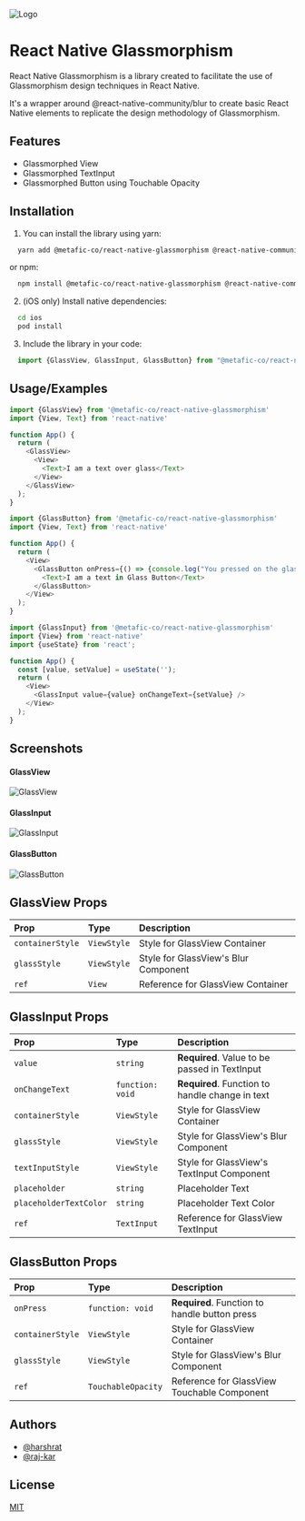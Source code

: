 
![Logo](https://metafic.co/wp-content/uploads/2021/03/Metafic-Logo-Dark.png)


# React Native Glassmorphism

React Native Glassmorphism is a library created to facilitate the use of Glassmorphism design techniques in React Native.

It's a wrapper around @react-native-community/blur to create basic React Native elements to replicate the design methodology of Glassmorphism. 




## Features

- Glassmorphed View
- Glassmorphed TextInput
- Glassmorphed Button using Touchable Opacity

## Installation

1. You can install the library using yarn: 

```bash
  yarn add @metafic-co/react-native-glassmorphism @react-native-community/blur
```
 or npm:

```bash
  npm install @metafic-co/react-native-glassmorphism @react-native-community/blur
```
2. (iOS only) Install native dependencies:

```bash
  cd ios
  pod install
```

3. Include the library in your code:

```js
  import {GlassView, GlassInput, GlassButton} from "@metafic-co/react-native-glassmorphism";
```


## Usage/Examples

```javascript
import {GlassView} from '@metafic-co/react-native-glassmorphism'
import {View, Text} from 'react-native'

function App() {
  return (
    <GlassView>
      <View>
        <Text>I am a text over glass</Text>
      </View>
    </GlassView>
  );
}
```

```javascript
import {GlassButton} from '@metafic-co/react-native-glassmorphism'
import {View, Text} from 'react-native'

function App() {
  return (
    <View>
      <GlassButton onPress={() => {console.log("You pressed on the glass.")}}>
        <Text>I am a text in Glass Button</Text>
      </GlassButton>
    </View>
  );
}
```

```javascript
import {GlassInput} from '@metafic-co/react-native-glassmorphism'
import {View} from 'react-native'
import {useState} from 'react';

function App() {
  const [value, setValue] = useState('');
  return (
    <View>
      <GlassInput value={value} onChangeText={setValue} />
    </View>
  );
}
```


## Screenshots

#### GlassView

![GlassView](https://i.imgur.com/dpLyr3H.png)

#### GlassInput

![GlassInput](https://i.imgur.com/Si0Y0QZ.png)

#### GlassButton

![GlassButton](https://i.imgur.com/iZDMgct.png)


## GlassView Props


| Prop | Type     | Description                |
| :-------- | :------- | :------------------------- |
| `containerStyle` | `ViewStyle` | Style for GlassView Container |
| `glassStyle` | `ViewStyle` | Style for GlassView's Blur Component |
| `ref` | `View` | Reference for GlassView Container |

## GlassInput Props


| Prop | Type     | Description                |
| :-------- | :------- | :------------------------- |
| `value` | `string` | **Required**. Value to be passed in TextInput |
| `onChangeText` | `function: void` | **Required**. Function to handle change in text |
| `containerStyle` | `ViewStyle` | Style for GlassView Container |
| `glassStyle` | `ViewStyle` | Style for GlassView's Blur Component |
| `textInputStyle` | `ViewStyle` | Style for GlassView's TextInput Component |
| `placeholder` | `string` | Placeholder Text |
| `placeholderTextColor` | `string` | Placeholder Text Color |
| `ref` | `TextInput` | Reference for GlassView TextInput |

## GlassButton Props


| Prop | Type     | Description                |
| :-------- | :------- | :------------------------- |
| `onPress` | `function: void` | **Required**. Function to handle button press |
| `containerStyle` | `ViewStyle` | Style for GlassView Container |
| `glassStyle` | `ViewStyle` | Style for GlassView's Blur Component |
| `ref` | `TouchableOpacity` | Reference for GlassView Touchable Component |


## Authors

- [@harshrat](https://www.github.com/harshrat)
- [@raj-kar](https://github.com/raj-kar)


## License

[MIT](https://choosealicense.com/licenses/mit/)

